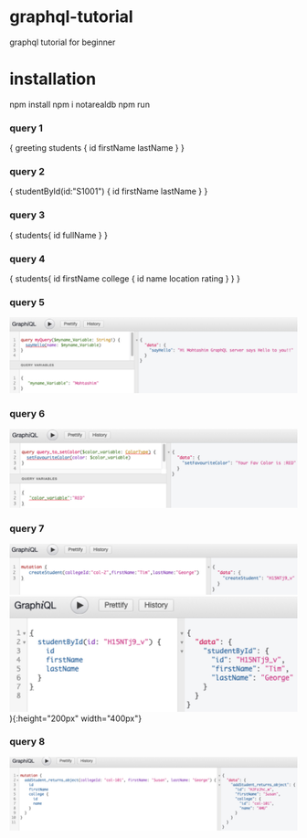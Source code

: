 # graphql-tutorial

graphql tutorial for beginner

# installation

npm install
npm i notarealdb
npm run

### query 1

{
greeting
students {
id
firstName
lastName
}
}

### query 2

{
studentById(id:"S1001") {
id
firstName
lastName
}
}

### query 3

{
students{
id
fullName
}
}

### query 4

{
students{
id
firstName
college {
id
name
location
rating
}
}
}

### query 5

![Screenshot](01.jpg)

### query 6

![Screenshot](02.jpg)

### query 7

![Screenshot](03.jpg)
![Screenshot](04.jpg)){:height="200px" width="400px"}

### query 8

![Screenshot](08.jpg)
